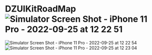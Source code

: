 # DZUIKitRoadMap![Simulator Screen Shot - iPhone 11 Pro - 2022-09-25 at 12 22 51](https://user-images.githubusercontent.com/98748060/192136802-a16bbd45-9703-4fed-b713-cf02d22cbb03.png)
![Simulator Screen Shot - iPhone 11 Pro - 2022-09-25 at 12 22 54](https://user-images.githubusercontent.com/98748060/192136806-954f23d8-bb6a-4b90-a88e-d1c93b0c2847.png)
![Simulator Screen Shot - iPhone 11 Pro - 2022-09-25 at 12 23 04](https://user-images.githubusercontent.com/98748060/192136808-a78770d9-dc05-439d-bc31-d94388cc3edc.png)
